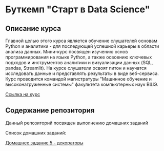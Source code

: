 # Буткемп "Старт в Data Science"
## Описание курса
Главной целью этого курса является обучение слушателей основам Python и аналитики - для последующей успешной карьеры в области анализа данных. Мини-курс посвящен изучению основ программирования на языке Python, а также освоению ключевых подходов и инструментов аналитики и визуализации данных (SQL, pandas, Streamlit). На курсе слушатели освоят питон и научатся исследовать данные и представлять результаты в виде веб-сервиса.
Курс проводится командой магистратуры "Машинное обучение и высоконагруженные системы" факультета компьютерных наук ВШЭ.

[Ссылка на курс](https://stepik.org/course/194633)

## Содержание репозитория
Данный репозиторий посвящен выполнению домашних заданий

Список домашних заданий:

[Домашнее задание 5 - декораторы](decorators)
